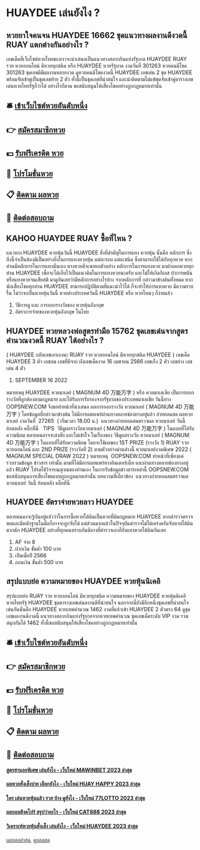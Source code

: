 # HUAYDEE เล่นยังไง ?
## หวยยาใจคนจน HUAYDEE 16662 ชุดแนวทางผลงานดีงวดนี้ RUAY แตกต่างกันอย่างไร ?
เลขเด็ดที่เว็บไซต์หวยไทยของเราจะนำเสนอเป็นแนวทางสลากกินแบ่งรัฐบาล HUAYDEE RUAY รวย หวยออนไลน์ มีหวยทุกชนิด หรือ HUAYDEE หวยรัฐบาล งวดวันที่ 301263 หวยคนมีโชค 301263 ชุดเลขดีมีผลงานหลายงวด ดูหวยคนมีโชคงวดนี้ HUAYDEE เลขเด่น 2 ชุด HUAYDEE พร้อมจับเข้าคู่เป็นชุดเลขท้าย 2 ตัว ทั้งนี้เป็นชุดเลขที่น่าสนใจ และน่าติดตามไม่แพ้ชุดจับเข้าคู่ตารางเลขเด่นหวยไทยรัฐก็ว่าได้ อย่างไรก็ตาม ขอสนับสนุนให้เสี่ยงโชคอย่างถูกกฎหมายเท่านั้น

## 🛎 [เข้าเว็บไซต์หวยอันดับหนึ่ง](https://bit.ly/3BG5bNw)
## 👉 [สมัครสมาชิกหวย](https://bit.ly/3BG5bNw)
## 💵 [รับฟรีเครดิต หวย](https://bit.ly/3C3mvgS)
## 👑 [โปรโมชั่นหวย](https://bit.ly/3C3mvgS)
## 📋 [ติดตาม ผลหวย](https://bit.ly/3C3mvgS)
## 📱 [ติดต่อสอบถาม](https://bit.ly/3C3mvgS)

## KAHOO HUAYDEE RUAY ซื้อที่ไหน ?
แนวทาง HUAYDEE หวยหุ้นวันนี้ HUAYDEE สิ่งที่สำคัญในการแทง หวยหุ้น นั้นคือ หลักการ ซึ่งสิ่งนี้จำเป็นต้องมีเป็นอย่างยิ่งในการแทงหวยหุ้น แต่ละรอบ แต่ละชนิด ซึ่งสามารถใช้ได้กับทุกหวย หากท่านมีหลักการในการแทงนั่นเอง
ทางหวยดีจะขอยกตัวอย่าง หลักการในการแทงหวย มาฝากคอหวยทุกท่าน HUAYDEE เพื่อจะได้เก็บไว้เป็นแนวคิดในการแทงหวยนะครับ และไม่ให้เกิดกิเลส บ้าการพนัน หรือแทงหวยจนเสียสติ มาดูกันเลยว่ามีหลักการอย่างไรบ้าง
จากหลักการที่ กล่าวมาข้างต้นทั้งหมด หากนักเสี่ยงโชคทุกท่าน HUAYDEE สามารถปฏิบัติตามที่แนะนำไว้ได้ ก็จะทำให้การแทงหวย มีความราบรื่น ไม่ว่าจะเป็นหวยหุ้นวันนี้ หวยต่างประเทศวันนี้ HUAYDEE หรือ หวยไหนๆ ก็ง่ายแล้ว
1. วิธีการดู และ การออกรางวัลของ หวยหุ้นอังกฤษ
2. อัตราการจ่ายของหวยหุ้นอังกฤษ ในไทย

## HUAYDEE หวยหลวงพ่อสูตรทำมือ 15762 ชุดเลขเด่นจากสูตรคำนวณงวดนี้ RUAY ได้อย่างไร ?
( HUAYDEE กลับเลขเอาเองนะ RUAY รวย หวยออนไลน์ มีหวยทุกชนิด HUAYDEE )
เลขเด็ด HUAYDEE 3 ตัว
เลขบน
เลขที่ตีจาก ผังเลขเด็ดงวด 16 เมษายน 2566
เลขเก็ง 2 ตัว
เลขล่าง
เลขเด่น 4 ตัว
1. SEPTEMBER 16 2022

หมายเหตุ HUAYDEE หวยมาเลย์ ( MAGNUM 4D 万能万字 ) หรือ หวยมาเลเซีย เป็นการออกรางวัลที่ถูกต้องตามกฎหมาย และได้รับการรับรองจากรัฐบาลของประเทศมาเลเชีย
วันนี้ทาง OOPSNEW.COM จึงขอทำหน้าที่นำเสนอ ผลการออกรางวัล หวยมาเลย์ ( MAGNUM 4D 万能万字 ) โดยข้อมูลที่กล่าวมาข่างต้น ได้มีการเผยแพร่ผ่านทางหลายช่องทางอยู่แล้ว
ถ่ายทอดสด ผลหวยมาเลย์ งวดวันที่  27265  ( เริ่มเวลา 18.00 น.)
 แนวทางถ่ายทอดสดตรวจผล หวยมาเลย์ วันนี้ ย้อนหลัง คลิ๊กที่นี่  
TIPS  วิธีดูผลรางวัลหวยมาเลย์ ( MAGNUM 4D 万能万字 ) ในแบบที่ได้รับความนิยม
หลายคนอาจจะสงสัย และไม่เข้าใจ ในเรื่องของ วิธีดูผลรางวัล หวยมาเลย์ ( MAGNUM 4D 万能万字 ) ในแบบที่ได้รับความนิยม โดยจะใช้ผลของ 1ST PRIZE (รางวัล 1) RUAY รวย หวยออนไลน์ และ 2ND PRIZE (รางวัลที่ 2) ตามตัวอย่างด่านล่างนี้
หวยมาเลย์งวดพิเศษ 2022 ( MAGNUM SPECIAL DRAW 2022 )
หมายเหตุ  OOPSNEW.COM ทำหน้าที่เพียงแค่รวบรวมข้อมูล ข่าวสาร เท่านั้น ตามที่ได้มีการเผยแพร่ทางอินเตอร์เน็ท และผ่านทางหลายช่องทางอยู่แล้ว RUAY โปรดใช้วิจารณญาณของท่านเอง ในการรับข้อมูลข่าวสารเหล่านี้ OOPSNEW.COM ขอสนับสนุนการเสี่ยงโชคแบบถูกกฎหมายเท่านั้น
บทความที่เกี่ยวข้อง
 แนวทางถ่ายทอดสดตรวจผล หวยมาเลย์ วันนี้ ย้อนหลัง คลิ๊กที่นี่  

## HUAYDEE อัตราจ่ายหวยลาว HUAYDEE
หลายคนคงจะรู้กันอยู่แล้วว่าในการซื้อหวยใต้ดินเป็นหวยที่ผิดกฎหมาย HUAYDEE หากตำรวจตรวจพบและมีหลักฐานในมือก็อาจจะถูกจับได้ แต่ส่วนมากแล้วในปัจจุบันตำรวจไม่ได้เคร่งครัดจับหวยใต้ดินมากนัก HUAYDEE อย่างที่ทุกคนทราบกันดีบางที่ตำรวจเองก็ยังแทงหวยใต้ดินกันเลย
1. AF จ่าย 8
2. ฝากเงิน ขั้นต่ำ 100 บาท
3. เปิดเมื่อปี 2566
4. ถอนเงิน ขั้นต่ำ 500 บาท

## สรุปแบบย่อ ความหมายของ HUAYDEE หวยหุ้นนิเคอิ
สรุปแบบย่อ RUAY รวย หวยออนไลน์ มีหวยทุกชนิด ความหมายของ HUAYDEE หวยหุ้นนิเคอิ หวยไทยรัฐ HUAYDEE ชุดตารางเลขเด่นลงานดีที่น่าสนใจ นอกจากนี้ยังมีอีกหนึ่งชุดเลขที่น่าสนใจเช่นกันนั่นคือ HUAYDEE หวยเทพคำนวณ 1462 งวดที่แล้วเข้า HUAYDEE 2 ตัวตรง 64 ดูชุดเลขผลงานดีงวดนี้ แนวทางสลากกินแบ่งรัฐบาลจากหวยเทพคำนวณ ชุดเลขเด็ดระดับ VIP งวด รวมสนุกกันได้ 1462 ทั้งนี้ขอสนับสนุนให้เสี่ยงโชคอย่างถูกกฎหมายเท่านั้น

## 🛎 [เข้าเว็บไซต์หวยอันดับหนึ่ง](https://bit.ly/3BG5bNw)
## 👉 [สมัครสมาชิกหวย](https://bit.ly/3BG5bNw)
## 💵 [รับฟรีเครดิต หวย](https://bit.ly/3C3mvgS)
## 👑 [โปรโมชั่นหวย](https://bit.ly/3C3mvgS)
## 📋 [ติดตาม ผลหวย](https://bit.ly/3C3mvgS)
## 📱 [ติดต่อสอบถาม](https://bit.ly/3C3mvgS)

#### [สูตรฮานอยพิเศษ เล่นยังไง - เว็บใหม่ MAWINBET 2023 ล่าสุด](https://atom.io/themes/สูตรฮานอยพิเศษ%20เล่นยังไง%20-%20เว็บใหม่%20mawinbet%202023%20ล่าสุด)
#### [ผลหวยฮั่งเส็งบ่าย เลือกยังไง - เว็บใหม่ HUAY HAPPY 2023 ล่าสุด](https://atom.io/themes/ผลหวยฮั่งเส็งบ่าย%20เลือกยังไง%20-%20เว็บใหม่%20huay%20happy%202023%20ล่าสุด)
#### [ใคร เล่นหวยหุ้นแล้ว รวย บ้าง ดูยังไง - เว็บใหม่ 77LOTTO 2023 ล่าสุด](https://atom.io/themes/ใคร%20เล่นหวยหุ้นแล้ว%20รวย%20บ้าง%20ดูยังไง%20-%20เว็บใหม่%2077lotto%202023%20ล่าสุด)
#### [ผลบอลสิงคโปร์ สรุปว่าอะไร - เว็บใหม่ CAT888 2023 ล่าสุด](https://atom.io/themes/ผลบอลสิงคโปร์%20สรุปว่าอะไร%20-%20เว็บใหม่%20cat888%202023%20ล่าสุด)
#### [วิเคราะห์หวยหุ้นฮั่งเส็ง เล่นยังไง - เว็บใหม่ HUAYDEE 2023 ล่าสุด](https://atom.io/themes/วิเคราะห์หวยหุ้นฮั่งเส็ง%20เล่นยังไง%20-%20เว็บใหม่%20huaydee%202023%20ล่าสุด)

[ผลบอลล่าสุด](https://siamsport.tv "ผลบอลล่าสุด"), [ดูบอลสด](https://siamsport.tv/ดูบอลสด "ดูบอลสด")